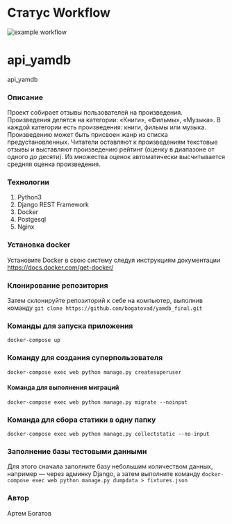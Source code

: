 # Статус Workflow
![example workflow](https://github.com/bogatovad/yamdb_final/actions/workflows/yamdb_workflow.yaml/badge.svg)
# api_yamdb
api_yamdb
### Описание
Проект собирает отзывы пользователей на произведения. Произведения делятся на категории: «Книги», «Фильмы», «Музыка». В каждой категории есть произведения: книги, фильмы или музыка. Произведению может быть присвоен жанр из списка предустановленных. Читатели оставляют к произведениям текстовые отзывы и выставляют произведению рейтинг (оценку в диапазоне от одного до десяти). Из множества оценок автоматически высчитывается средняя оценка произведения.
### Технологии
1. Python3
2. Django REST Framework
3. Docker
4. Postgesql
5. Nginx
### Установка docker
Установите Docker в свою систему следуя инструкциям документации
https://docs.docker.com/get-docker/
### Клонирование репозитория
Затем склонируйте репозиторий к себе на компьютер, выполнив команду
```git clone https://github.com/bogatovad/yamdb_final.git```
### Команды для запуска приложения
```docker-compose up```
### Команду для создания суперпользователя
```docker-compose exec web python manage.py createsuperuser```
#### Команда для выполнения миграций
```docker-compose exec web python manage.py migrate --noinput```
### Команда для сбора статики в одну папку
```docker-compose exec web python manage.py collectstatic --no-input```
### Заполнение базы тестовыми данными
Для этого сначала заполните базу небольшим количеством данных, например — через админку Django, а затем выполните команду
```docker-compose exec web python manage.py dumpdata > fixtures.json```
### Автор
Артем Богатов
